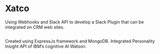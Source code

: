# Xatco
Using Webhooks and Slack API to develop a Slack Plugin that can be integrated on CRM web sites. 

##
Created using ExpressJs framework and MongoDB. Integrated Personality Insight API of IBM’s cognitive AI Watson. 
